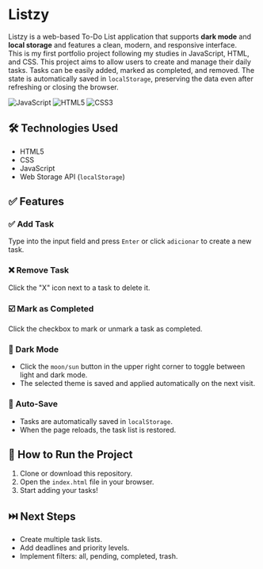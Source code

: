 # Listzy

Listzy is a web-based To-Do List application that supports **dark mode** and **local storage** and features a clean, modern, and responsive interface.  
This is my first portfolio project following my studies in JavaScript, HTML, and CSS. This project aims to allow users to create and manage their daily tasks. Tasks can be easily added, marked as completed, and removed. The state is automatically saved in `localStorage`, preserving the data even after refreshing or closing the browser.

![JavaScript](https://img.shields.io/badge/javascript-%23323330.svg?style=for-the-badge&logo=javascript&logoColor=%23F7DF1E)
![HTML5](https://img.shields.io/badge/html5-%23E34F26.svg?style=for-the-badge&logo=html5&logoColor=white)
![CSS3](https://img.shields.io/badge/css3-%231572B6.svg?style=for-the-badge&logo=css3&logoColor=white)

## 🛠️ Technologies Used

- HTML5  
- CSS  
- JavaScript  
- Web Storage API (`localStorage`)  

## ✅ Features

### ✅ Add Task

Type into the input field and press `Enter` or click `adicionar` to create a new task.

### ❌ Remove Task

Click the "X" icon next to a task to delete it.

### ☑️ Mark as Completed

Click the checkbox to mark or unmark a task as completed.

### 🌙 Dark Mode

- Click the `moon/sun` button in the upper right corner to toggle between light and dark mode.
- The selected theme is saved and applied automatically on the next visit.

### 💾 Auto-Save

- Tasks are automatically saved in `localStorage`.
- When the page reloads, the task list is restored.

## 📄 How to Run the Project

1. Clone or download this repository.  
2. Open the `index.html` file in your browser.  
3. Start adding your tasks!

## ⏭️ Next Steps

- Create multiple task lists.  
- Add deadlines and priority levels.  
- Implement filters: all, pending, completed, trash.
